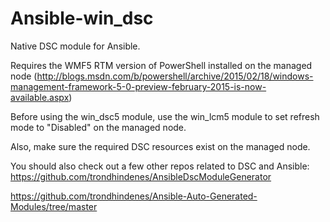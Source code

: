 # Ansible-win_dsc
Native DSC module for Ansible.

Requires the WMF5 RTM version of PowerShell installed on the managed node (http://blogs.msdn.com/b/powershell/archive/2015/02/18/windows-management-framework-5-0-preview-february-2015-is-now-available.aspx)

Before using the win_dsc5 module, use the win_lcm5 module to set refresh mode to "Disabled" on the managed node.

Also, make sure the required DSC resources exist on the managed node. 

You should also check out a few other repos related to DSC and Ansible:
https://github.com/trondhindenes/AnsibleDscModuleGenerator

https://github.com/trondhindenes/Ansible-Auto-Generated-Modules/tree/master
